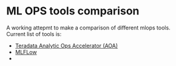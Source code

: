 # ML OPS tools comparison
A working attepmt to make a comparison of different mlops tools.  
Current list of tools is:  
 * [Teradata Analytic Ops Accelerator (AOA)](https://pypi.org/project/aoa/)  
 * [MLFLow](https://mlflow.org/)  
 * 
